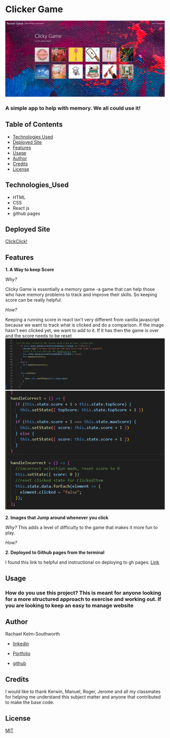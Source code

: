 # Clicker Game
![Clicker Game](Images/MainPage.png)

### A simple app to help with memory. We all could use it! 

## Table of Contents
* [Technologies Used](Technologies_Used)
* [Deployed Site](Deployed)
* [Features](Features)
* [Usage](Usage)
* [Author](Author)
* [Credits](Credits)
* [License](License)

## Technologies_Used
* HTML 
* CSS
* React js
* github pages


## Deployed Site
[ClickClick!]( https://rksouth.github.io/Clicker-Game/)

## Features 


__1. A Way to keep Score__

*Why?*

Clicky Game is essentially a memory game -a game that can help those who have memory problems to track and improve their skills. So keeping score can be really helpful.

*How?*

Keeping a running score in react isn't very different from vanilla javascript because we want to track what is clicked and do a comparison. If the image hasn't een clicked yet, we want to add to it. If it has then the game is over and the score needs to be reset 
![Compare](Images/ScoreTracking1.png)
![Handle](Images/ScoreTracking2.png)
 
__2. Images that Jump around whenever you click__

*Why?*
This adds a level of difficulty to the game that makes it more fun to play.

*How?*

__2. Deployed to Github pages from the terminal__

I found this link to helpful and instructional on deploying to gh pages: 
[Link](https://dev.to/yuribenjamin/how-to-deploy-react-app-in-github-pages-2a1f)

## Usage
### How do you use this project? This is meant for anyone looking for a more structured approach to exercise and working out. If you are looking to keep an easy to manage website 
 
## Author 
Rachael Kelm-Southworth

* [linkedin](https://www.linkedin.com/in/rachael-kelm-southworth-87a3831b3) 

* [Portfolio](https://rksouth.github.io/Portfolio/ )

* [github](https://github.com/RKSouth/)

 ## Credits

I would like to thank Kerwin, Manuel, Roger, Jerome and all my classmates for helping me understand this subject matter and anyone that contributed to make the base code.

## License
[MIT](https://choosealicense.com/licenses/mit/)



